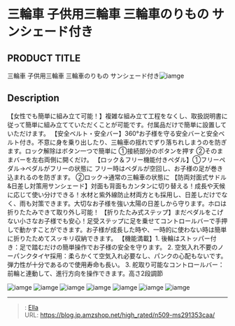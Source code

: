 # 三輪車 子供用三輪車 三輪車のりもの サンシェード付き


## PRODUCT TITLE 

三輪車 子供用三輪車 三輪車のりもの サンシェード付き![iamge](https://b2bfiles1.gigab2b.cn/image/wkseller/305/20220511_7f3b506ad7c631b75cd27e35509e587e.jpg)

## Description

【女性でも簡単に組み立て可能！】複雑な組み立て工程をなくし、取扱説明書に従って簡単に組み立てていただくことが可能です。付属品だけで簡単に設置していただけます。
【安全ベルト・安全バー】360°お子様を守る安全バーと安全ベルト付き。不意に身を乗り出したり、三輪車の揺れでずり落ちれしまうのを防ぎます。ロック解除はボタン一つで簡単に ①接続部分のボタンを押す ②そのままバーを左右両側に開くだけ。
【ロック＆フリー機能付きペダル】①フリーペダル→ペダルがフリーの状態に フリー時はペダルが空回し、お子様の足が巻き込まれるのを防ぎます。 ②ロック→通常の三輪車の状態に
【防両対面式サドル&amp;日差し対策用サンシェード】対面も背面もカンタンに切り替える！成長や天候に応じて使い分けできる！水材と紫外線防止材両方とも採用し、日差しだけでなく、雨も対策できます。大切なお子様を強い太陽の日差しから守ります。ホロは折りたたみできて取り外し可能！
【折りたたみ式ステップ】まだペダルをこげない小さなお子様でも安心！足受ステップに足を乗せてコントロールバーで手押しで動かすことができます。お子様が成長した時や、一時的に使わない時は簡単に折りたためてスッキリ収納できます。
【機能満載】1. 後輪はストッパー付き：足で踏むだけの簡単操作でお子様の安全を守ります。 2. 空気入れ不要のノーパンクタイヤ採用：柔らかくて空気入れ必要なし、パンクの心配もないです。弾力性が十分であるので使用寿命も長い。 3. 舵取り可能なコントロールバー：前輪と連動して、進行方向を操作できます。高さ2段調節




![iamge](https://b2bfiles1.gigab2b.cn/image/wkseller/305/20220511_b10d895fa336e015fb1ec649ee813a2f.jpg)
![iamge](https://b2bfiles1.gigab2b.cn/image/wkseller/305/20220511_cbacb2d9f9d6264f96fa227bedfb594f.jpg)
![iamge](https://b2bfiles1.gigab2b.cn/image/wkseller/305/20220511_aabf7542d3bead2edbca0025bdb4df5c.jpg)
![iamge](https://b2bfiles1.gigab2b.cn/image/wkseller/305/20220511_4e8f7cfae04a87db30a09f55cd3fbbe8.jpg)
![iamge](https://b2bfiles1.gigab2b.cn/image/wkseller/305/20220516_75c9cbb82c869af8f343b1abd0525d38.jpg)
![iamge](https://b2bfiles1.gigab2b.cn/image/wkseller/305/20220516_6bca92f72415be9b573a7eeb0b1a8f33.jpg)
![iamge](https://b2bfiles1.gigab2b.cn/image/wkseller/305/20220516_a7a7cda125d8ff3ad80e033f1da9052f.jpg)


---

> : [Ella](https://blog.jp.amzshop.net/)  
> URL: https://blog.jp.amzshop.net/high_rated/n509-ms291353caa/  

